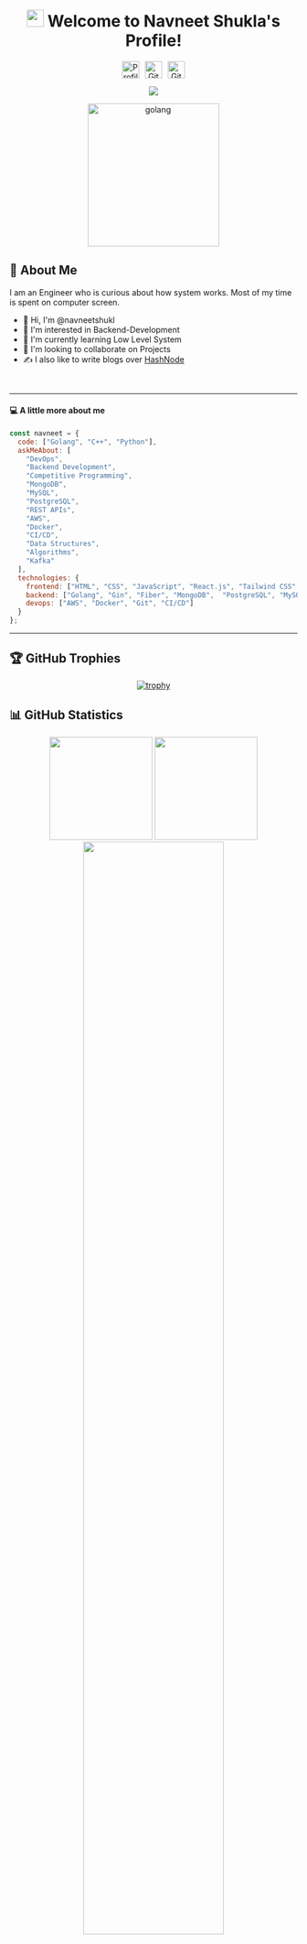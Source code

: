 <h1 align="center">
  <img src="https://media.giphy.com/media/hvRJCLFzcasrR4ia7z/giphy.gif" width="30px"> Welcome to Navneet Shukla's Profile!
</h1>

<div align="center">
  
  <div style="display: flex; align-items: center; justify-content: center; gap: 10px;">
    <img src="https://komarev.com/ghpvc/?username=navneetshukl&color=blueviolet&style=for-the-badge&label=PROFILE+VIEWS" alt="Profile Views" height="30"/>
    <img src="https://img.shields.io/github/followers/navneetshukl?logo=GitHub&style=for-the-badge" alt="GitHub Followers" height="30"/>
    <img src="https://img.shields.io/github/stars/navneetshukl?logo=github&style=for-the-badge" alt="GitHub Stars" height="30"/>
  </div>
  
  <p align="center">
    <a align="center" href="https://github.com/DenverCoder1/readme-typing-svg"><img src="https://readme-typing-svg.herokuapp.com?&font=IBM+Plex+Sans&color=F72EE2&size=25&lines=Welcome+to+my+GitHub+Profile!;I'm+a+Backend+Developer;I'm+a+Competitive+Programmer;I'm+a+DevOps+Enthusiast" /></a>
  </p>
  
</div>

<div align="center">
<!--  <img align="center" height="280px" alt="Coding GIF" src="https://media.giphy.com/media/M9gbBd9nbDrOTu1Mqx/giphy.gif" /> -->
  <img align="center" alt="golang" height="250" width="230" src="https://i.pinimg.com/originals/ff/0c/70/ff0c7036ec6ccc0eafc1021431b17e7f.gif">

</div>

## 🚀 About Me

I am an Engineer who is curious about  how system works. Most of my time is spent on computer screen.

- 👋 Hi, I'm @navneetshukl
- 👀 I'm interested in Backend-Development
- 🌱 I'm currently learning Low Level System
- 💞️ I'm looking to collaborate on Projects
- ✍️ I also like to write blogs over [HashNode](https://hashnode.com/@navneets)

<br>

---

#### 💻 A little more about me

```javascript
const navneet = {
  code: ["Golang", "C++", "Python"],
  askMeAbout: [
    "DevOps",
    "Backend Development",
    "Competitive Programming",
    "MongoDB",
    "MySQL",
    "PostgreSQL",
    "REST APIs",
    "AWS",
    "Docker",
    "CI/CD",
    "Data Structures",
    "Algorithms",
    "Kafka"
  ],
  technologies: {
    frontend: ["HTML", "CSS", "JavaScript", "React.js", "Tailwind CSS", "Bootstrap"],
    backend: ["Golang", "Gin", "Fiber", "MongoDB",  "PostgreSQL", "MySQL"],
    devops: ["AWS", "Docker", "Git", "CI/CD"]
  }
};
```

---

## 🏆 GitHub Trophies

<div align="center">
  
[![trophy](https://github-profile-trophy.vercel.app/?username=navneetshukl&theme=monokai&row=1&column=7)](https://github.com/ryo-ma/github-profile-trophy)

</div>

## 📊 GitHub Statistics

<div align="center">
  <img height="180em" src="https://github-readme-stats.vercel.app/api?username=navneetshukl&show_icons=true&theme=radical&include_all_commits=true&count_private=true"/>
  <img height="180em" src="https://github-readme-stats.vercel.app/api/top-langs/?username=navneetshukl&layout=compact&langs_count=7&theme=radical"/>
</div>

<div align="center">
  <img width="70%" src="https://github-readme-streak-stats.herokuapp.com/?user=navneetshukl&theme=radical&show_icons=true&locale=en&layout=demo&hide_border=true" />
</div>

<br/>

## 🔥 Contribution Graph

<div align="center">
  <img src="https://github-readme-activity-graph.vercel.app/graph?username=navneetshukl&theme=dracula" width="100%"/>
</div>

![](./profile-3d-contrib/profile-green-animate.svg)

<!--## 🔔 GitHub Metrics
<div align="center">
    <a href="https://navneetshukl.github.io/" target="_blank" title="GitHub metrics!">
        <img width="500" src="./assets/gen/metrics.svg" />
    </a>
</div> -->

## ⏱️ My Wakatime Stats
<!--START_SECTION:waka-->

```txt
Other    22 hrs       ████████████████████████▓   91.67 %
Golang   2 hrs        ▒░░░░░░░░░░░░░░░░░░░░░░░░   08.33 %
```

<!--END_SECTION:waka-->


<h3 align="left"><a href="https://wakatime.com/@navneetshukl" target="blank"><img align="center" src="https://wakatime.com/static/img/wakatime.svg" alt="navneetshukl" height="30" width="30" /></a>
 WakaTime Activity: <img align="center" src="https://wakatime.com/badge/user/6f8c2feb-af84-4f98-abe5-4a9e232dac9d.svg" alt="navneetshukl" />
 </h3>
<img align="center" src="https://wakatime.com/share/@navneetshukl/eb074acc-ab2c-4c3d-af6a-d18a0fbb0cbe.svg" alt="mohammadhasanii" />

## 🛠 Skills

<div align="center">
  <!-- Languages -->
  <h3>Languages</h3>
  <img alt="Golang" src="https://img.shields.io/badge/Go-00ADD8?style=for-the-badge&logo=go&logoColor=white"/>
  <img alt="Python" src="https://img.shields.io/badge/Python-3776AB?style=for-the-badge&logo=python&logoColor=white"/>
  <img alt="C++" src="https://img.shields.io/badge/C%2B%2B-00599C?style=for-the-badge&logo=c%2B%2B&logoColor=white"/>

  <!-- Tools -->
  <h3>Tools</h3>
  <img alt="Docker" src="https://img.shields.io/badge/Docker-2496ED?style=for-the-badge&logo=docker&logoColor=white"/>
  <img alt="Apache Kafka" src="https://img.shields.io/badge/Kafka-231F20?style=for-the-badge&logo=apachekafka&logoColor=white"/>
  <img alt="PostgreSQL" src="https://img.shields.io/badge/PostgreSQL-336791?style=for-the-badge&logo=postgresql&logoColor=white"/>
</div>


<details>
  <summary><b>📋 Detailed Skills</b></summary>
  
- **Programming :** Golang, Python, C++
- **Cloud Technologies :** Amazon Web Services (AWS)
- **Other :** Database,Computer Networks, DataStructure,Algorithms, Linux, Creativity, Strong Communication Skills,Problem Solver, HTML, MongoDB, Git, Docker
</details>

---

<!-- BLOG-POST-LIST:START -->
<!-- BLOG-POST-LIST:END -->

## 🔗 Social Links

<div align="center">
  <a href="https://x.com/34_shukla" target="_blank">
    <img src="https://img.shields.io/badge/Twitter-1DA1F2?style=for-the-badge&logo=twitter&logoColor=white"/>
  </a>
  <a href="https://www.linkedin.com/in/navneet-shukla-19a97a1a0/" target="_blank">
    <img src="https://img.shields.io/badge/LinkedIn-0077B5?style=for-the-badge&logo=linkedin&logoColor=white"/>
  </a>
  <a href="https://hashnode.com/@navneets" target="_blank">
    <img src="https://img.shields.io/badge/Hashnode-2962FF?style=for-the-badge&logo=hashnode&logoColor=white" alt="Hashnode Badge"/>
  </a>

  <a href="https://github.com/navneetshukl" target="_blank">
    <img src="https://img.shields.io/badge/GitHub-100000?style=for-the-badge&logo=github&logoColor=white"/>
  </a>

  <a href="https://leetcode.com/u/navneetshukla824/" target="_blank">
  <img src="https://img.shields.io/badge/LeetCode-FFA116?style=for-the-badge&logo=leetcode&logoColor=white"/>
</a>

</div>

<div align="center">
  <img src="https://capsule-render.vercel.app/api?type=waving&color=gradient&height=100&section=footer"/>
</div>
